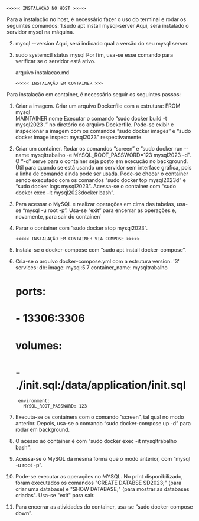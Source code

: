     <<<<< INSTALAÇÃO NO HOST >>>>>
Para a instalação no host, é necessário fazer o uso do terminal e rodar os seguintes comandos:
1.sudo apt install mysql-server
	Aqui, será instalado o servidor mysql na máquina.

2. mysql --version
	Aqui, será indicado qual a versão do seu mysql server.

3. sudo systemctl status mysql
	Por fim, usa-se esse comando para verificar se o servidor está ativo.



      arquivo instalacao.md  

       <<<<< INSTALAÇÃO EM CONTAINER >>>
Para instalação em container, é necessário seguir os seguintes passos:
1. Criar a imagem.
Criar um arquivo Dockerfile com a estrutura: 
  FROM mysql  
  MAINTAINER nome
Executar o comando  “sudo docker build -t mysql2023 .” no diretório do arquivo Dockerfile.
Pode-se exibir e inspecionar a imagem com os comandos “sudo docker images” e “sudo docker image inspect mysql2023” respectivamente.
2. Criar um container.
Rodar os comandos “screen” e “sudo docker run --name mysqltrabalho -e MYSQL_ROOT_PASSWORD=123 mysql2023 -d”.
O “-d” serve para o container seja posto em execução no background. Útil para quando se está usando um servidor sem interface gráfica, pois a linha de comando ainda pode ser usada.
Pode-se checar o container sendo executado com os comandos “sudo docker top mysql2023d” e “sudo docker logs mysql2023”.
Acessa-se o container com “sudo docker exec -it mysql2023docker bash”.
3. Para acessar o MySQL e realizar operações em cima das tabelas, usa-se “mysql -u root -p”.
Usa-se “exit” para encerrar as operações e, novamente, para sair do container/
4. Parar o container com “sudo docker stop mysql2023”.


       <<<<< INSTALAÇÃO EM CONTAINER VIA COMPOSE >>>>>
1. Instala-se o docker-compose com “sudo apt install docker-compose”.
2. Cria-se o arquivo docker-compose.yml com a estrutura
	version: '3'
	services:
	  db:
	    image: mysql:5.7
	    container_name: mysqltrabalho
	#    ports:
	#      - 13306:3306
	#    volumes: 
	#      - ./init.sql:/data/application/init.sql
	    environment: 
	      MYSQL_ROOT_PASSWORD: 123
3. Executa-se os containers com o comando “screen”, tal qual no modo anterior. Depois, usa-se o comando “sudo docker-compose up -d” para rodar em background.
4. O acesso ao container é com “sudo docker exec -it mysqltrabalho bash”.
5. Acessa-se o MySQL da mesma forma que o modo anterior, com “mysql -u root -p”.
6. Pode-se executar as operações no MYSQL. No print disponibilizado, foram executados os comandos "CREATE DATABSE SD2023;" (para criar uma database) e "SHOW DATABASE;" (para mostrar as databases criadas". Usa-se "exit" para sair.
7. Para encerrar as atividades do container, usa-se “sudo docker-compose down”.
